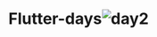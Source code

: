 # Flutter-days![day2](https://user-images.githubusercontent.com/52450461/146641098-e1e7d8f5-979c-41be-96e9-51a194b6f2ad.jpeg)
